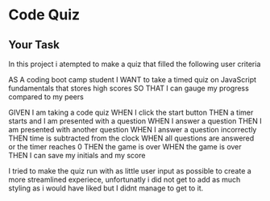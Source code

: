 # Code Quiz

## Your Task
In this project i atempted to make a quiz that filled the following user criteria

AS A coding boot camp student
I WANT to take a timed quiz on JavaScript fundamentals that stores high scores
SO THAT I can gauge my progress compared to my peers

GIVEN I am taking a code quiz
WHEN I click the start button
THEN a timer starts and I am presented with a question
WHEN I answer a question
THEN I am presented with another question
WHEN I answer a question incorrectly
THEN time is subtracted from the clock
WHEN all questions are answered or the timer reaches 0
THEN the game is over
WHEN the game is over
THEN I can save my initials and my score

I tried to make the quiz run with as little user input as possible to create a more streamlined experiece, unfortunatly i did not get to add as much styling as i would have liked but I didnt manage to get to it.